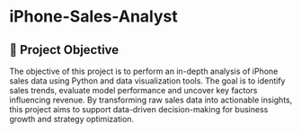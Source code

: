 # iPhone-Sales-Analyst
## 🎯 Project Objective
The objective of this project is to perform an in-depth analysis of iPhone sales data using Python and data visualization tools. The goal is to identify sales trends, evaluate model performance  and uncover key factors influencing revenue. By transforming raw sales data into actionable insights, this project aims to support data-driven decision-making for business growth and strategy optimization.
